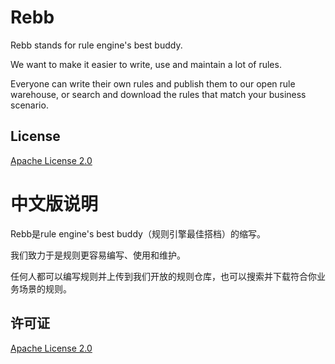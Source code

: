 # Rebb

Rebb stands for rule engine's best buddy.

We want to make it easier to write, use and maintain a lot of rules.

Everyone can write their own rules and publish them to our open rule warehouse, or search and download the rules that match your business scenario.

## License

[Apache License 2.0](LICENSE)

# 中文版说明

Rebb是rule engine's best buddy（规则引擎最佳搭档）的缩写。

我们致力于是规则更容易编写、使用和维护。

任何人都可以编写规则并上传到我们开放的规则仓库，也可以搜索并下载符合你业务场景的规则。

## 许可证

[Apache License 2.0](LICENSE)